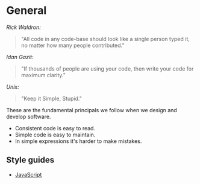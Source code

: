 # General

_Rick Waldron:_
> "All code in any code-base should look like a single person typed it, no matter how many people contributed."

_Idan Gazit:_
> "If thousands of people are using your code, then write your code for maximum clarity."

_Unix:_
> "Keep it Simple, Stupid."

These are the fundamental principals we follow when we design and develop software.

* Consistent code is easy to read.
* Simple code is easy to maintain.
* In simple expressions it's harder to make mistakes.

## Style guides
* [JavaScript](javascript.md)
